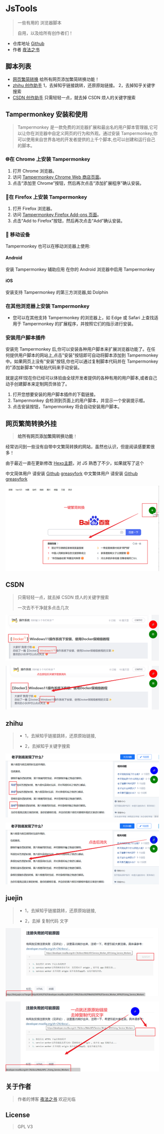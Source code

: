 # JsTools

> 一些有用的 浏览器脚本
>
> 自用，以及给所有创作者们！

- 仓库地址 [Github](https://github.com/appotry/JsTools) 
- 作者 [夜法之书](https://blog.17lai.site/)

## 脚本列表

- [网页繁简转换](/繁简转换/README.MD) 给所有网页添加繁简转换功能！
- [zhihu 创作助手](/forWriter/README.MD) 1，去掉知乎链接跳转，还原原始链接。 2，去掉知乎关键字搜索
- [CSDN 创作助手](/forWriter/README.MD) 只需轻轻一点，就去掉 CSDN 烦人的关键字搜索

## Tampermonkey 安装和使用

> Tampermonkey 是一款免费的浏览器扩展和最出名的用户脚本管理器,它可以让你在浏览器中自定义网页的行为和外观。通过安装 Tampermonkey,你可以使用来自世界各地的开发者提供的上千个脚本,也可以创建和运行自己的脚本。

### 🌐在 Chrome 上安装 Tampermonkey

1. 打开 Chrome 浏览器。
2. 访问 [Tampermonkey Chrome Web 商店页面](https://chrome.google.com/webstore/detail/tampermonkey/dhdgffkkebhmkfjojejmpbldmpobfkfo)。
3. 点击“添加至 Chrome”按钮，然后再次点击“添加扩展程序”确认安装。

### 🦊在 Firefox 上安装 Tampermonkey

1. 打开 Firefox 浏览器。
2. 访问 [Tampermonkey Firefox Add-ons 页面](https://addons.mozilla.org/en-US/firefox/addon/tampermonkey/)。
3. 点击“Add to Firefox”按钮，然后再次点击“Add”确认安装。

### 📱 移动设备

Tampermonkey 也可以在移动浏览器上使用:

#### Android

安装 Tampermonkey 辅助应用
在你的 Android 浏览器中启用 Tampermonkey

#### iOS

安装支持 Tampermonkey 的第三方浏览器,如 Dolphin

### 在其他浏览器上安装 Tampermonkey

- 您可以在其他支持 Tampermonkey 的浏览器上，如 Edge 或 Safari 上查找适用于 Tampermonkey 的扩展程序，并按照它们的指示进行安装。

### 安装用户脚本插件

安装完 Tampermonkey 后,你可以安装各种用户脚本来扩展浏览器功能了。在任何提供用户脚本的网站上,点击"安装"按钮即可自动将脚本添加到 Tampermonkey 中。如果网页上没有"安装"按钮,你也可以通过复制脚本代码并在 Tampermonkey 的"添加新脚本"中粘贴代码来手动安装。

就是这样!现在你已经可以体验由全球开发者提供的各种有用的用户脚本,或者自己动手创建脚本来定制网页体验了。

1. 打开您想要安装的用户脚本插件的下载链接。
2. Tampermonkey 会检测到页面上的用户脚本，并显示一个安装提示框。
3. 点击安装按钮，Tampermonkey 将会自动安装用户脚本。

## 网页繁简转换外挂

> **给所有网页添加繁简转换功能**！

经常访问到一些没有自带中文繁简转换的网站，虽然也认识，但是阅读感要累很多！

由于最近一直在更新修改 [Hexo主题](https://blog.17lai.site/)，对 JS 熟悉了不少，如果就写了这个


中文简体用户 请安装 [Github](https://raw.githubusercontent.com/appotry/JsTools/main/%E7%B9%81%E7%AE%80%E8%BD%AC%E6%8D%A2/translateCN.js) [greasyfork](https://greasyfork.org/zh-CN/scripts/492934-%E7%B9%81%E7%AE%80%E8%BD%AC%E6%8D%A2)
中文繁体用户 请安装 [Github](https://raw.githubusercontent.com/appotry/JsTools/main/%E7%B9%81%E7%AE%80%E8%BD%AC%E6%8D%A2/translateTW.js) [greasyfork](https://greasyfork.org/zh-CN/scripts/492935-%E7%B9%81%E7%AE%80%E8%BD%AC%E6%8D%A2)


![](https://raw.githubusercontent.com/appotry/JsTools/main/media/pic/translate.png)

## CSDN

> 只需轻轻一点，就去掉 CSDN 烦人的关键字搜索
>
> 一次去不干净就多点击几次

![](https://raw.githubusercontent.com/appotry/JsTools/main/media/pic/csdn1.png)

![](https://raw.githubusercontent.com/appotry/JsTools/main/media/pic/csdn2.png)

## zhihu

> - 1，去掉知乎链接跳转，还原原始链接,
>
> - 2，去掉知乎关键字搜索

![](https://raw.githubusercontent.com/appotry/JsTools/main/media/pic/zhihu1.png)

![](https://raw.githubusercontent.com/appotry/JsTools/main/media/pic/zhihu2.png)

## juejin

> - 1，去掉知乎链接跳转，还原原始链接,
>
> - 2，去掉 复制代码 文字

![](https://raw.githubusercontent.com/appotry/JsTools/main/media/pic/juejin1.png)

![](https://raw.githubusercontent.com/appotry/JsTools/main/media/pic/juejin2.png)

## 关于作者

> 作者的博客 [夜法之书](https://blog.17lai.site/) 欢迎光临

## License

> GPL V3
